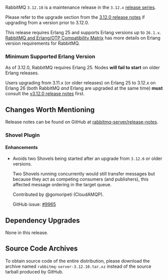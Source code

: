 RabbitMQ `3.12.10` is a maintenance release in the `3.12.x` [release series](https://www.rabbitmq.com/versions.html).

Please refer to the upgrade section from the [3.12.0 release notes](https://github.com/rabbitmq/rabbitmq-server/releases/tag/v3.12.0)
if upgrading from a version prior to 3.12.0.

This release requires Erlang 25 and supports Erlang versions up to `26.1.x`.
[RabbitMQ and Erlang/OTP Compatibility Matrix](https://www.rabbitmq.com/which-erlang.html) has more details on
Erlang version requirements for RabbitMQ.


### Minimum Supported Erlang Version

As of 3.12.0, RabbitMQ requires Erlang 25. Nodes **will fail to start** on older Erlang releases.

Users upgrading from 3.11.x (or older releases) on Erlang 25 to 3.12.x on Erlang 26
(both RabbitMQ *and* Erlang are upgraded at the same time) **must** consult
the [v3.12.0 release notes](https://github.com/rabbitmq/rabbitmq-server/releases/tag/v3.12.0) first.


## Changes Worth Mentioning

Release notes can be found on GitHub at [rabbitmq-server/release-notes](https://github.com/rabbitmq/rabbitmq-server/tree/v3.12.x/release-notes).


### Shovel Plugin

#### Enhancements

 * Avoids two Shovels being started after an upgrade from `3.12.6` or older versions.

   Two Shovels running concurrently would still transfer messages but because they act as
   competing consumers (and publishers), this affected message ordering in the target queue.

   Contributed by @gomoripeti (CloudAMQP).

   GitHub issue: [#9965](https://github.com/rabbitmq/rabbitmq-server/pull/9965)


## Dependency Upgrades

None in this release.


## Source Code Archives

To obtain source code of the entire distribution, please download the archive named `rabbitmq-server-3.12.10.tar.xz`
instead of the source tarball produced by GitHub.
